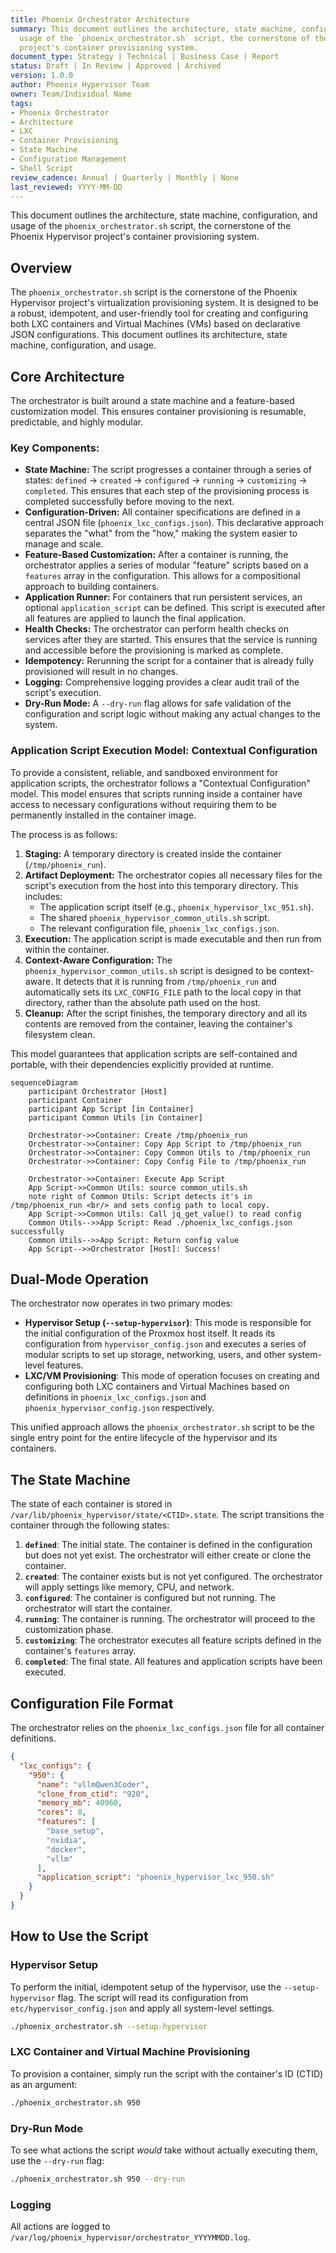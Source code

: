 ```yaml
---
title: Phoenix Orchestrator Architecture
summary: This document outlines the architecture, state machine, configuration, and
  usage of the `phoenix_orchestrator.sh` script, the cornerstone of the Phoenix Hypervisor
  project's container provisioning system.
document_type: Strategy | Technical | Business Case | Report
status: Draft | In Review | Approved | Archived
version: 1.0.0
author: Phoenix Hypervisor Team
owner: Team/Individual Name
tags:
- Phoenix Orchestrator
- Architecture
- LXC
- Container Provisioning
- State Machine
- Configuration Management
- Shell Script
review_cadence: Annual | Quarterly | Monthly | None
last_reviewed: YYYY-MM-DD
---
```

This document outlines the architecture, state machine, configuration, and usage of the `phoenix_orchestrator.sh` script, the cornerstone of the Phoenix Hypervisor project's container provisioning system.

## Overview

The `phoenix_orchestrator.sh` script is the cornerstone of the Phoenix Hypervisor project's virtualization provisioning system. It is designed to be a robust, idempotent, and user-friendly tool for creating and configuring both LXC containers and Virtual Machines (VMs) based on declarative JSON configurations. This document outlines its architecture, state machine, configuration, and usage.

## Core Architecture

The orchestrator is built around a state machine and a feature-based customization model. This ensures container provisioning is resumable, predictable, and highly modular.

### Key Components:

-   **State Machine:** The script progresses a container through a series of states: `defined` -> `created` -> `configured` -> `running` -> `customizing` -> `completed`. This ensures that each step of the provisioning process is completed successfully before moving to the next.
-   **Configuration-Driven:** All container specifications are defined in a central JSON file (`phoenix_lxc_configs.json`). This declarative approach separates the "what" from the "how," making the system easier to manage and scale.
-   **Feature-Based Customization:** After a container is running, the orchestrator applies a series of modular "feature" scripts based on a `features` array in the configuration. This allows for a compositional approach to building containers.
-   **Application Runner:** For containers that run persistent services, an optional `application_script` can be defined. This script is executed after all features are applied to launch the final application.
-   **Health Checks:** The orchestrator can perform health checks on services after they are started. This ensures that the service is running and accessible before the provisioning is marked as complete.
-   **Idempotency:** Rerunning the script for a container that is already fully provisioned will result in no changes.
-   **Logging:** Comprehensive logging provides a clear audit trail of the script's execution.
-   **Dry-Run Mode:** A `--dry-run` flag allows for safe validation of the configuration and script logic without making any actual changes to the system.

### Application Script Execution Model: Contextual Configuration

To provide a consistent, reliable, and sandboxed environment for application scripts, the orchestrator follows a "Contextual Configuration" model. This model ensures that scripts running inside a container have access to necessary configurations without requiring them to be permanently installed in the container image.

The process is as follows:

1.  **Staging:** A temporary directory is created inside the container (`/tmp/phoenix_run`).
2.  **Artifact Deployment:** The orchestrator copies all necessary files for the script's execution from the host into this temporary directory. This includes:
    *   The application script itself (e.g., `phoenix_hypervisor_lxc_951.sh`).
    *   The shared `phoenix_hypervisor_common_utils.sh` script.
    *   The relevant configuration file, `phoenix_lxc_configs.json`.
3.  **Execution:** The application script is made executable and then run from within the container.
4.  **Context-Aware Configuration:** The `phoenix_hypervisor_common_utils.sh` script is designed to be context-aware. It detects that it is running from `/tmp/phoenix_run` and automatically sets its `LXC_CONFIG_FILE` path to the local copy in that directory, rather than the absolute path used on the host.
5.  **Cleanup:** After the script finishes, the temporary directory and all its contents are removed from the container, leaving the container's filesystem clean.

This model guarantees that application scripts are self-contained and portable, with their dependencies explicitly provided at runtime.

```mermaid
sequenceDiagram
    participant Orchestrator [Host]
    participant Container
    participant App Script [in Container]
    participant Common Utils [in Container]

    Orchestrator->>Container: Create /tmp/phoenix_run
    Orchestrator->>Container: Copy App Script to /tmp/phoenix_run
    Orchestrator->>Container: Copy Common Utils to /tmp/phoenix_run
    Orchestrator->>Container: Copy Config File to /tmp/phoenix_run

    Orchestrator->>Container: Execute App Script
    App Script->>Common Utils: source common_utils.sh
    note right of Common Utils: Script detects it's in /tmp/phoenix_run <br/> and sets config path to local copy.
    App Script->>Common Utils: Call jq_get_value() to read config
    Common Utils-->>App Script: Read ./phoenix_lxc_configs.json successfully
    Common Utils-->>App Script: Return config value
    App Script-->>Orchestrator [Host]: Success!
```

## Dual-Mode Operation

The orchestrator now operates in two primary modes:

-   **Hypervisor Setup (`--setup-hypervisor`)**: This mode is responsible for the initial configuration of the Proxmox host itself. It reads its configuration from `hypervisor_config.json` and executes a series of modular scripts to set up storage, networking, users, and other system-level features.
-   **LXC/VM Provisioning**: This mode of operation focuses on creating and configuring both LXC containers and Virtual Machines based on definitions in `phoenix_lxc_configs.json` and `phoenix_hypervisor_config.json` respectively.

This unified approach allows the `phoenix_orchestrator.sh` script to be the single entry point for the entire lifecycle of the hypervisor and its containers.

## The State Machine

The state of each container is stored in `/var/lib/phoenix_hypervisor/state/<CTID>.state`. The script transitions the container through the following states:

1.  **`defined`**: The initial state. The container is defined in the configuration but does not yet exist. The orchestrator will either create or clone the container.
2.  **`created`**: The container exists but is not yet configured. The orchestrator will apply settings like memory, CPU, and network.
3.  **`configured`**: The container is configured but not running. The orchestrator will start the container.
4.  **`running`**: The container is running. The orchestrator will proceed to the customization phase.
5.  **`customizing`**: The orchestrator executes all feature scripts defined in the container's `features` array.
6.  **`completed`**: The final state. All features and application scripts have been executed.

## Configuration File Format

The orchestrator relies on the `phoenix_lxc_configs.json` file for all container definitions.

```json
{
  "lxc_configs": {
    "950": {
      "name": "vllmQwen3Coder",
      "clone_from_ctid": "920",
      "memory_mb": 40960,
      "cores": 8,
      "features": [
        "base_setup",
        "nvidia",
        "docker",
        "vllm"
      ],
      "application_script": "phoenix_hypervisor_lxc_950.sh"
    }
  }
}
```

## How to Use the Script

### Hypervisor Setup

To perform the initial, idempotent setup of the hypervisor, use the `--setup-hypervisor` flag. The script will read its configuration from `etc/hypervisor_config.json` and apply all system-level settings.

```bash
./phoenix_orchestrator.sh --setup-hypervisor
```

### LXC Container and Virtual Machine Provisioning

To provision a container, simply run the script with the container's ID (CTID) as an argument:

```bash
./phoenix_orchestrator.sh 950
```

### Dry-Run Mode

To see what actions the script *would* take without actually executing them, use the `--dry-run` flag:

```bash
./phoenix_orchestrator.sh 950 --dry-run
```

### Logging

All actions are logged to `/var/log/phoenix_hypervisor/orchestrator_YYYYMMDD.log`.
